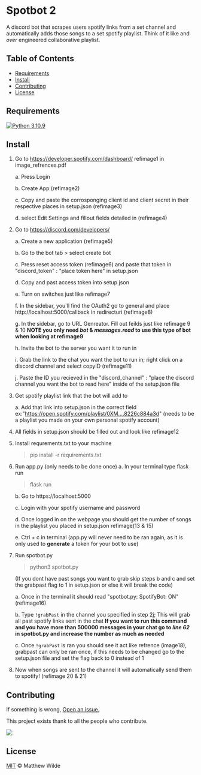 # Spotbot 2
A discord bot that scrapes users spotify links from a set channel and automatically adds those songs to a set spotify playlist. Think of it like and *over* engineered collaborative playlist.


## Table of Contents
- [Requirements](#requirements)
- [Install](#install)
- [Contributing](#contributing)
- [License](#license)


## Requirements
[![Python 3.10.9](https://img.shields.io/badge/Python-3.10.9-306a98?logo=Python&logoColor=fcdf5a)](https://www.python.org/) 


## Install
1. Go to https://developer.spotify.com/dashboard/ refimage1 in image_refrences.pdf 
    
    a. Press Login

    b. Create App (refimage2)
    
    c. Copy and paste the corrosponging client id and client secret in their respective places in setup.json (refimage3)
    
    d. select Edit Settings and fillout fields detailed in (refimage4)
    
 2. Go to https://discord.com/developers/
    
    a. Create a new application (refimage5)
    
    b. Go to the bot tab > select create bot 
    
    c. Press reset access token (refimage6) and paste that token in "discord_token" : "place token here" in setup.json
    
    d. Copy and past access token into setup.json
    
    e. Turn on switches just like refimage7
    
    f. In the sidebar, you'll find the OAuth2 go to general and place http://localhost:5000/callback in redirecturi (refimage8)
    
    g. In the sidebar, go to URL Genreator. Fill out feilds just like refimage 9 & 10 **NOTE you only need *bot* & *messages.read* to use this type of bot when looking at refimage9** 
    
    h. Invite the bot to the server you want it to run in
    
    i. Grab the link to the chat you want the bot to run in; right click on a discord channel and select copyID (refimage11)
    
    j. Paste the ID you recieved in the "discord_channel" : "place the discord channel you want the bot to read here" inside of the setup.json file

3. Get spotify playlist link that the bot will add to
    
    a. Add that link into setup.json in the correct field ex:"https://open.spotify.com/playlist/0XM....8226c884a3d" (needs to be a playlist you made on your own personal spotify account)
    
4. All fields in setup.json should be filled out and look like refimage12

5. Install requrements.txt to your machine 
    >pip install -r requirements.txt
    
6. Run app.py (only needs to be done once)
    a. In your terminal type flask run
    >flask run

    b. Go to https://localhost:5000
    
    c. Login with your spotify username and password
    
    d. Once logged in on the webpage you should get the number of songs in the playlist you placed in setup.json refimage(13 & 15)
    
    e. Ctrl + c in terminal (app.py will never need to be ran again, as it is only used to **generate** a token for your bot to use)
    
 7. Run spotbot.py
    >python3 spotbot.py

    (If you dont have past songs you want to grab skip steps b and c and set the grabpast flag to 1 in setup.json or else it will break the code)
    
    a. Once in the terminal it should read "spotbot.py: SpotifyBot: ON" (refimage16)
    
    b. Type `!grabPast` in the channel you specified in step 2j; This will grab all past spotify links sent in the chat **If you want to run this command and you have more than 500000 messages in your chat go to *line 62* in spotbot.py and increase the number as much as needed** 
    
    c. Once `!grabPast` is ran you should see it act like refrence (image18), grabpast can only be ran once, if this needs to be changed go to the setup.json file and set the flag back to 0 instead of 1

8. Now when songs are sent to the channel it will automatically send them to spotify! (refimage 20 & 21)


## Contributing
If something is wrong, [Open an issue.](http://github.com/wildxmxtt/spotbot2/issues/new)

This project exists thank to all the people who contribute.

<a href="https://github.com/wildxmxtt/spotbot2/graphs/contributors"><img src="https://contrib.rocks/image?repo=wildxmxtt/spotbot2" /></a>


## License
[MIT](LICENSE) © Matthew Wilde